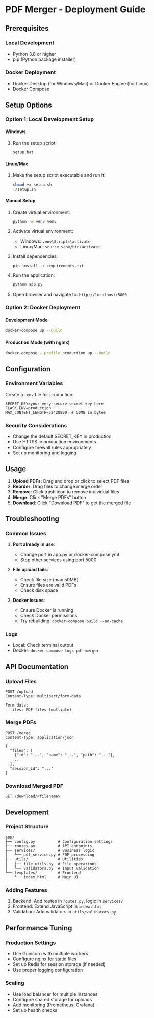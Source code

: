 # PDF Merger - Deployment Guide

## Prerequisites

### Local Development
- Python 3.8 or higher
- pip (Python package installer)

### Docker Deployment
- Docker Desktop (for Windows/Mac) or Docker Engine (for Linux)
- Docker Compose

## Setup Options

### Option 1: Local Development Setup

#### Windows
1. Run the setup script:
   ```cmd
   setup.bat
   ```

#### Linux/Mac
1. Make the setup script executable and run it:
   ```bash
   chmod +x setup.sh
   ./setup.sh
   ```

#### Manual Setup
1. Create virtual environment:
   ```bash
   python -m venv venv
   ```

2. Activate virtual environment:
   - Windows: `venv\Scripts\activate`
   - Linux/Mac: `source venv/bin/activate`

3. Install dependencies:
   ```bash
   pip install -r requirements.txt
   ```

4. Run the application:
   ```bash
   python app.py
   ```

5. Open browser and navigate to: `http://localhost:5000`

### Option 2: Docker Deployment

#### Development Mode
```bash
docker-compose up --build
```

#### Production Mode (with nginx)
```bash
docker-compose --profile production up --build
```

## Configuration

### Environment Variables
Create a `.env` file for production:

```env
SECRET_KEY=your-very-secure-secret-key-here
FLASK_ENV=production
MAX_CONTENT_LENGTH=52428800  # 50MB in bytes
```

### Security Considerations
- Change the default SECRET_KEY in production
- Use HTTPS in production environments
- Configure firewall rules appropriately
- Set up monitoring and logging

## Usage

1. **Upload PDFs**: Drag and drop or click to select PDF files
2. **Reorder**: Drag files to change merge order
3. **Remove**: Click trash icon to remove individual files
4. **Merge**: Click "Merge PDFs" button
5. **Download**: Click "Download PDF" to get the merged file

## Troubleshooting

### Common Issues

1. **Port already in use**:
   - Change port in app.py or docker-compose.yml
   - Stop other services using port 5000

2. **File upload fails**:
   - Check file size (max 50MB)
   - Ensure files are valid PDFs
   - Check disk space

3. **Docker issues**:
   - Ensure Docker is running
   - Check Docker permissions
   - Try rebuilding: `docker-compose build --no-cache`

### Logs
- Local: Check terminal output
- Docker: `docker-compose logs pdf-merger`

## API Documentation

### Upload Files
```http
POST /upload
Content-Type: multipart/form-data

Form data:
- files: PDF files (multiple)
```

### Merge PDFs
```http
POST /merge
Content-Type: application/json

{
  "files": [
    {"id": "...", "name": "...", "path": "..."},
    ...
  ],
  "session_id": "..."
}
```

### Download Merged PDF
```http
GET /download/<filename>
```

## Development

### Project Structure
```
app/
├── config.py          # Configuration settings
├── routes.py          # API endpoints
├── services/          # Business logic
│   └── pdf_service.py # PDF processing
├── utils/             # Utilities
│   ├── file_utils.py  # File operations
│   └── validators.py  # Input validation
└── templates/         # Frontend
    └── index.html     # Main UI
```

### Adding Features
1. Backend: Add routes in `routes.py`, logic in `services/`
2. Frontend: Extend JavaScript in `index.html`
3. Validation: Add validators in `utils/validators.py`

## Performance Tuning

### Production Settings
- Use Gunicorn with multiple workers
- Configure nginx for static files
- Set up Redis for session storage (if needed)
- Use proper logging configuration

### Scaling
- Use load balancer for multiple instances
- Configure shared storage for uploads
- Add monitoring (Prometheus, Grafana)
- Set up health checks
